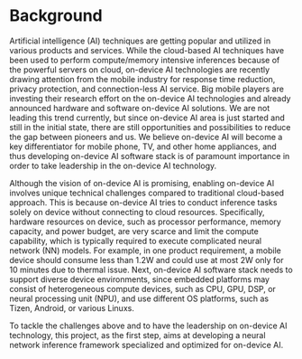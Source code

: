 # Background

Artificial intelligence (AI) techniques are getting popular and utilized in various products and
services. While the cloud-based AI techniques have been used to perform compute/memory intensive
inferences because of the powerful servers on cloud, on-device AI technologies are recently drawing
attention from the mobile industry for response time reduction, privacy protection, and
connection-less AI service. Big mobile players are investing their research effort on the on-device
AI technologies and already announced hardware and software on-device AI solutions. We are not
leading this trend currently, but since on-device AI area is just started and still in the initial
state, there are still opportunities and possibilities to reduce the gap between pioneers and us. We
believe on-device AI will become a key differentiator for mobile phone, TV, and other home
appliances, and thus developing on-device AI software stack is of paramount importance in order to
take leadership in the on-device AI technology.

Although the vision of on-device AI is promising, enabling on-device AI involves unique technical
challenges compared to traditional cloud-based approach. This is because on-device AI tries to
conduct inference tasks solely on device without connecting to cloud resources. Specifically,
hardware resources on device, such as processor performance, memory capacity, and power budget, are
very scarce and limit the compute capability, which is typically required to execute complicated
neural network (NN) models. For example, in one product requirement, a mobile device should consume
less than 1.2W and could use at most 2W only for 10 minutes due to thermal issue. Next, on-device AI
software stack needs to support diverse device environments, since embedded platforms may consist of
heterogeneous compute devices, such as CPU, GPU, DSP, or neural processing unit (NPU), and use
different OS platforms, such as Tizen, Android, or various Linuxs.

To tackle the challenges above and to have the leadership on on-device AI technology, this project,
as the first step, aims at developing a neural network inference framework specialized and optimized
for on-device AI.
